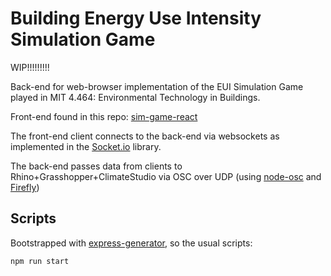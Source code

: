 # Building Energy Use Intensity Simulation Game

WIP!!!!!!!!!

Back-end for web-browser implementation of the EUI Simulation Game played in MIT 4.464: Environmental Technology in Buildings.

Front-end found in this repo: [sim-game-react](https://github.com/szvsw/sim-game-react)

The front-end client connects to the back-end via websockets as implemented in the [Socket.io](socket.io) library.

The back-end passes data from clients to Rhino+Grasshopper+ClimateStudio via OSC over UDP (using [node-osc](https://www.npmjs.com/package/node-osc) and [Firefly](https://www.food4rhino.com/en/app/firefly))

## Scripts

Bootstrapped with [express-generator](https://expressjs.com/en/starter/generator.html), so the usual scripts:

`npm run start`
